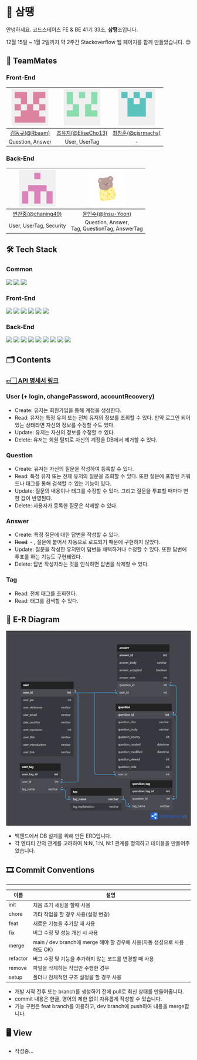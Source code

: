 # 🎴 삼땡

안녕하세요. 코드스테이츠 FE & BE 41기 33조, **삼땡**조입니다.

12월 15일 ~ 1월 2일까지 약 2주간 Stackoverflow 웹 페이지를 함께 만들었습니다. 😊

## 👥 TeamMates

### Front-End

| <img src="readme_img/Rbaam.png" width="100px" height="100px" title="Github_Logo"/> | <img src="readme_img/Elice.png" width="100px" height="100px" title="Github_Logo"/> | <img src="readme_img/cjsrmachs.png" width="100px" height="100px" title="Github_Logo"/>  |
| :---: | :---: | :---: |
| [ 김동규(@Rbaam) ](https://github.com/Rbaam) | [ 조유지(@EliseCho13) ](https://github.com/EliseCho13) | [ 최창훈(@cjsrmachs) ](https://github.com/cjsrmachs) |
| Question, Answer | User, UserTag | - |

### Back-End

| <img src="readme_img/chaning49.png" width="100px" height="100px" title="Github_Logo"/> | <img src="readme_img/Insu-Yoon.png" width="100px" height="100px" title="Github_Logo"/> |
| :---: | :---: |
| [ 변찬중(@chaning49) ](http://github.com/chaning49) | [ 윤인수(@Insu-Yoon) ](https://github.com/Insu-Yoon) |
| User, UserTag, Security | Question, Answer, <br> Tag, QuestionTag, AnswerTag |

## 🛠 Tech Stack

### Common
<a target="_blank"><img src="https://img.shields.io/badge/discord-5865F2?style=flat&logo=discord&logoColor=ffffff"/></a>
<a target="_blank"><img src="https://img.shields.io/badge/git-F05032?style=flat&logo=git&logoColor=ffffff"/></a>
<a target="_blank"><img src="https://img.shields.io/badge/github-181717?style=flat&logo=github&logoColor=ffffff"/></a>


### Front-End
<a target="_blank"><img src="https://img.shields.io/badge/html5-E34F26?style=flat&logo=html5&logoColor=ffffff"/></a>
<a target="_blank"><img src="https://img.shields.io/badge/css-1572B6?style=flat&logo=css3&logoColor=ffffff"/></a>
<a target="_blank"><img src="https://img.shields.io/badge/javascript-F7DF1E?style=flat&logo=javascript&logoColor=ffffff"/></a>
<a target="_blank"><img src="https://img.shields.io/badge/node.js-339933?style=flat&logo=node.js&logoColor=ffffff"/></a>
<a target="_blank"><img src="https://img.shields.io/badge/react-61DAFB?style=flat&logo=react&logoColor=000000"/></a>
<a target="_blank"><img src="https://img.shields.io/badge/axios-5A29E4?style=flat&logo=axios&logoColor=ffffff"/></a>

### Back-End
<a target="_blank"><img src="https://img.shields.io/badge/java-red?style=flat&logo=java&logoColor=ffffff"/></a>
<a target="_blank"><img src="https://img.shields.io/badge/spring-6DB33F?style=flat&logo=spring&logoColor=ffffff"/></a>
<a target="_blank"><img src="https://img.shields.io/badge/spring boot-6DB33F?style=flat&logo=springboot&logoColor=ffffff"/></a>
<a target="_blank"><img src="https://img.shields.io/badge/spring security-6DB33F?style=flat&logo=springsecurity&logoColor=ffffff"/></a>
<a target="_blank"><img src="https://img.shields.io/badge/jwt-000000?style=flat&logo=json web tokens&logoColor=ffffff"/></a>
<a target="_blank"><img src="https://img.shields.io/badge/gradle-02303A?style=flat&logo=gradle&logoColor=ffffff"/></a>
<a target="_blank"><img src="https://img.shields.io/badge/mysql-4479A1?style=flat&logo=mysql&logoColor=ffffff"/></a>
<a target="_blank"><img src="https://img.shields.io/badge/amazon ec2-FF9900?style=flat&logo=amazon ec2&logoColor=ffffff"/></a>
<a target="_blank"><img src="https://img.shields.io/badge/amazon rds-527FFF?style=flat&logo=amazon rds&logoColor=ffffff"/></a>

## 🗂️ Contents

### [**👉🏻 API 명세서 링크**](http://ec2-15-164-87-251.ap-northeast-2.compute.amazonaws.com:8080/swagger-ui.html#/)

### **User (+ login, changePassword, accountRecovery)**

- Create: 유저는 회원가입을 통해 계정을 생성한다.
- Read: 유저는 특정 유저 또는 전체 유저의 정보를 조회할 수 있다. 만약 로그인 되어 있는 상태라면 자신의 정보를 수정할 수도 있다.
- Update: 유저는 자신의 정보를 수정할 수 있다.
- Delete: 유저는 회원 탈퇴로 자신의 계정을 DB에서 제거할 수 있다.

### **Question**

- Create: 유저는 자신의 질문을 작성하여 등록할 수 있다.
- Read: 특정 유저 또는 전체 유저의 질문을 조회할 수 있다. 또한 질문에 포함된 키워드나 태그를 통해 검색할 수 있는 기능이 있다.
- Update: 질문의 내용이나 태그를 수정할 수 있다. 그리고 질문을 투표할 때마다 변한 값이 반영된다.
- Delete: 사용자가 등록한 질문은 삭제할 수 있다.

### **Answer**

- Create: 특정 질문에 대한 답변을 작성할 수 있다.
- ~~Read~~: - , 질문에 붙어서 자동으로 로드되기 때문에 구현하지 않았다.
- Update: 질문을 작성한 유저만이 답변을 채택하거나 수정할 수 있다. 또한 답변에 투표를 하는 기능도 구현돼있다.
- Delete: 답변 작성자라는 것을 인식하면 답변을 삭제할 수 있다.

### **Tag**

- Read: 전체 태그를 조회한다.
- Read: 태그를 검색할 수 있다.

## 🩻 E-R Diagram

![ER_diagram.png](readme_img/ER_diagram.png)

- 백엔드에서 DB 설계를 위해 만든 ERD입니다.
- 각 엔티티 간의 관계를 고려하여 N:N, 1:N, N:1 관계를 정의하고 테이블을 만들어주었습니다.

## 🎞 Commit Conventions

---

| 이름 | 설명 |
| --- | --- |
| init | 처음 초기 세팅을 할때 사용 |
| chore | 기타 작업을 할 경우 사용(설정 변경) |
| feat | 새로운 기능을 추가할 때 사용 |
| fix | 버그 수정 및 성능 개선 시 사용 |
| merge | main / dev branch에 merge 해야 할 경우에 사용(자동 생성으로 사용해도 OK) |
| refactor | 버그 수정 및 기능을 추가하지 않는 코드를 변경할 때 사용 |
| remove | 파일을 삭제하는 작업만 수행한 경우 |
| setup | 폴더나 전체적인 구조 설정을 할 경우 사용 |
- 개발 시작 전후 또는 branch를 생성하기 전에 pull로 최신 상태를 만들어줍니다.
- commit 내용은 한글, 영어의 제한 없이 자유롭게 작성할 수 있습니다.
- 기능 구현은 feat branch를 이용하고, dev branch에 push하여 내용을 merge합니다.

## 🖥 View

- 작성중…

